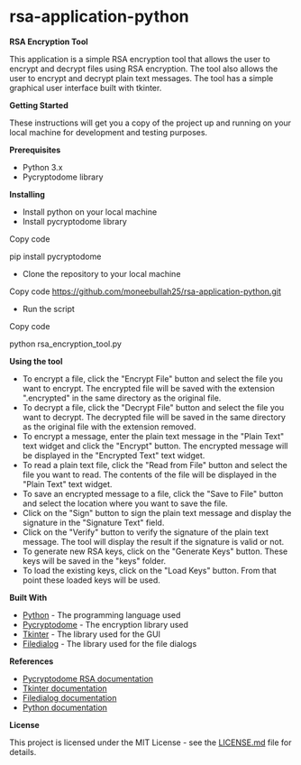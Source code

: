 # rsa-application-python
**RSA Encryption Tool**

This application is a simple RSA encryption tool that allows the user to encrypt and decrypt files using RSA encryption. The tool also allows the user to encrypt and decrypt plain text messages. The tool has a simple graphical user interface built with tkinter.

**Getting Started**

These instructions will get you a copy of the project up and running on your local machine for development and testing purposes.

**Prerequisites**

- Python 3.x
- Pycryptodome library

**Installing**

- Install python on your local machine
- Install pycryptodome library

Copy code

pip install pycryptodome 

- Clone the repository to your local machine

Copy code
https://github.com/moneebullah25/rsa-application-python.git

- Run the script

Copy code

python rsa\_encryption\_tool.py 

**Using the tool**

- To encrypt a file, click the "Encrypt File" button and select the file you want to encrypt. The encrypted file will be saved with the extension ".encrypted" in the same directory as the original file.
- To decrypt a file, click the "Decrypt File" button and select the file you want to decrypt. The decrypted file will be saved in the same directory as the original file with the extension removed.
- To encrypt a message, enter the plain text message in the "Plain Text" text widget and click the "Encrypt" button. The encrypted message will be displayed in the "Encrypted Text" text widget.
- To read a plain text file, click the "Read from File" button and select the file you want to read. The contents of the file will be displayed in the "Plain Text" text widget.
- To save an encrypted message to a file, click the "Save to File" button and select the location where you want to save the file.
- Click on the "Sign" button to sign the plain text message and display the signature in the "Signature Text" field.
- Click on the "Verify" button to verify the signature of the plain text message. The tool will display the result if the signature is valid or not.
- To generate new RSA keys, click on the "Generate Keys" button. These keys will be saved in the "keys" folder.
- To load the existing keys, click on the "Load Keys" button. From that point these loaded keys will be used.

**Built With**

- [Python](https://www.python.org/) - The programming language used
- [Pycryptodome](https://pycryptodome.org/en/latest/src/introduction.html) - The encryption library used
- [Tkinter](https://docs.python.org/3/library/tk.html) - The library used for the GUI
- [Filedialog](https://docs.python.org/3/library/tkinter.filedialog.html) - The library used for the file dialogs

**References**

- [Pycryptodome RSA documentation](https://pycryptodome.org/en/latest/src/public_key/rsa.html)
- [Tkinter documentation](https://docs.python.org/3/library/tk.html)
- [Filedialog documentation](https://docs.python.org/3/library/tkinter.filedialog.html)
- [Python documentation](https://docs.python.org/3/)

**License**

This project is licensed under the MIT License - see the [LICENSE.md](https://chat.openai.com/chat/LICENSE.md) file for details.
